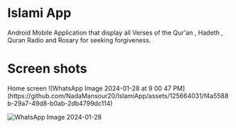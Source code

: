 <h1> Islami App </h1>
Android Mobile Application that display all Verses of the Qur'an , Hadeth , Quran Radio and Rosary for seeking forgiveness.
<h1> Screen shots</h1>
Home screen
![WhatsApp Image 2024-01-28 at 9 00 47 PM](https://github.com/NadaMansour20/IslamiApp/assets/125664031/f4a5588b-29a7-49d8-b0ab-2db4799dc114)

![WhatsApp Image 2024-01-28](https://github.com/NadaMansour20/IslamiApp/assets/125664031/d9d8481f-63f2-401f-9349-f79765bcd8a8)
